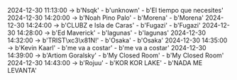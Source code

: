 2024-12-30 11:13:00 -> b'Nsqk' - b'unknown' - b'El tiempo que necesites'
2024-12-30 14:20:00 -> b'Noah Pino Palo' - b'Morena' - b'Morena'
2024-12-30 14:24:00 -> b'CLUBZ e Isla de Caras' - b'Fugazi' - b'Fugazi'
2024-12-30 14:28:00 -> b'Ed Maverick' - b'lagunas' - b'lagunas'
2024-12-30 14:32:00 -> b'TRIST\xc3\x81N!' - b'Osaka' - b'Osaka'
2024-12-30 14:35:00 -> b'Kevin Kaarl' - b'me va a costar' - b'me va a costar'
2024-12-30 14:39:00 -> b'Artiom Goralsky' - b'My Closed Room' - b'My Closed Room'
2024-12-30 14:43:00 -> b'Rojuu' - b'KOR KOR LAKE' - b'NADA ME LEVANTA'
